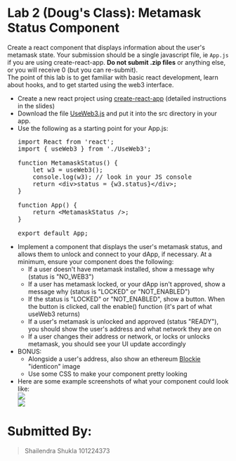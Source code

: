 <h1>Lab 2 (Doug's Class): Metamask Status Component</h1>

<div>Create a react component that displays information about the user's metamask state. Your submission should be a single javascript file, ie <code>App.js</code> if you are using create-react-app. <b>Do not submit .zip files</b> or anything else, or you will receive 0 (but you can re-submit).</div>

<div>The point of this lab is to get familiar with basic react development, learn about hooks, and to get started using the web3 interface.</div>

<ul>
  <li>Create a new react project using <a href="https://reactjs.org/docs/create-a-new-react-app.html">create-react-app</a> (detailed instructions in the slides)</li>
  <li>Download the file <a href="UseWeb3.js">UseWeb3.js</a> and put it into the src directory in your app.</li>
  <li>Use the following as a starting point for your App.js:

<pre>
import React from 'react';
import { useWeb3 } from './UseWeb3';
 
function MetamaskStatus() {
    let w3 = useWeb3();
    console.log(w3); // look in your JS console
    return &lt;div&gt;status = {w3.status}&lt;/div&gt;;
}

function App() {
    return &lt;MetamaskStatus /&gt;;
}

export default App;
</pre>
</li>
  <li>
    Implement a component that displays the user's metamask status, and allows them to unlock and connect to your dApp, if necessary. At a minimum, ensure your component does the following:
    <ul>
      <li>If a user doesn't have metamask installed, show a message why (status is "NO_WEB3")</li>
      <li>If a user has metamask locked, or your dApp isn't approved, show a message why (status is "LOCKED" or "NOT_ENABLED")</li>
      <li>If the status is "LOCKED" or "NOT_ENABLED", show a button. When the button is clicked, call the enable() function (it's part of what useWeb3 returns)</li>
      <li>If a user's metamask is unlocked and approved (status "READY"), you should show the user's address and what network they are on</li>
      <li>If a user changes their address or network, or locks or unlocks metamask, you should see your UI update accordingly</li>
    </ul>
  </li>
  <li>
    BONUS:
    <ul>
      <li>Alongside a user's address, also show an ethereum <a href="https://www.npmjs.com/package/react-blockies">Blockie</a> "identicon" image</li>
      <li>Use some CSS to make your component pretty looking</li>
    </ul>
  </li>
  <li>
    Here are some example screenshots of what your component could look like:
    <div><img src="https://raw.githubusercontent.com/hoytech/blockchain-dapps/master/lesson2/lab-example-screen1.png" /></div>
    <div><img src="https://raw.githubusercontent.com/hoytech/blockchain-dapps/master/lesson2/lab-example-screen2.png" /></div>
  </li>
</ul>

# Submitted By:
> Shailendra Shukla
> 101224373
